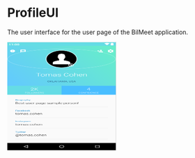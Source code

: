 # ProfileUI
The user interface for the user page of the BilMeet application. 

<img src="https://github.com/farukulutas/ProfileUI/blob/master/1.PNG" width="250" height="250" />
